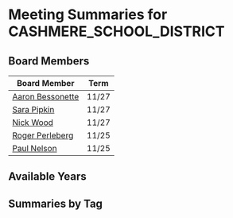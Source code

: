 # Meeting Summaries for CASHMERE_SCHOOL_DISTRICT

## Board Members

| Board Member       | Term           |
|--------------------|----------------|
| [Aaron Bessonette](board_member_18.md) | 11/27 |
| [Sara Pipkin](board_member_19.md) | 11/27 |
| [Nick Wood](board_member_20.md) | 11/27 |
| [Roger Perleberg](board_member_21.md) | 11/25 |
| [Paul Nelson](board_member_22.md) | 11/25 |

## Available Years

## Summaries by Tag
